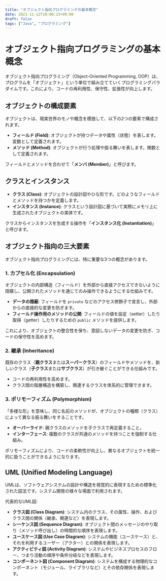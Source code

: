 ```yaml
---
title: "オブジェクト指向プログラミングの基本概念"
date: 2021-11-12T10:00:23+09:00
draft: false
tags: ["Java", "プログラミング"] 
---
```

<!--more-->
# オブジェクト指向プログラミングの基本概念

オブジェクト指向プログラミング（Object-Oriented Programming, OOP）は、プログラムを「オブジェクト」という単位で組み立てていくプログラミングパラダイムです。これにより、コードの再利用性、保守性、拡張性が向上します。

## オブジェクトの構成要素

オブジェクトは、現実世界のモノや概念を模倣して、以下の2つの要素で構成されます。

-   **フィールド (Field)**: オブジェクトが持つデータや属性（状態）を表します。変数として定義されます。
-   **メソッド (Method)**: オブジェクトが行う処理や振る舞いを表します。関数として定義されます。

フィールドとメソッドを合わせて「**メンバ (Member)**」と呼びます。

## クラスとインスタンス

-   **クラス (Class)**: オブジェクトの設計図やひな形です。どのようなフィールドとメソッドを持つかを定義します。
-   **インスタンス (Instance)**: クラスという設計図に基づいて実際にメモリ上に生成されたオブジェクトの実体です。

クラスからインスタンスを生成する操作を「**インスタンス化 (Instantiation)**」と呼びます。

## オブジェクト指向の三大要素

オブジェクト指向プログラミングには、特に重要な3つの概念があります。

### 1. カプセル化 (Encapsulation)

オブジェクトの内部構造（フィールド）を外部から直接アクセスできないように隠蔽し、公開されたメソッドを通じてのみ操作できるようにする仕組みです。

-   **データの隠蔽**: フィールドを `private` などのアクセス修飾子で宣言し、外部からの直接的な変更を防ぎます。
-   **フィールド操作用のメソッドの公開**: フィールドの値を設定（setter）したり取得（getter）したりするための `public` メソッドを提供します。

これにより、オブジェクトの整合性を保ち、意図しないデータの変更を防ぎ、コードの保守性を高めます。

### 2. 継承 (Inheritance)

既存のクラス（**親クラス**または**スーパークラス**）のフィールドやメソッドを、新しいクラス（**子クラス**または**サブクラス**）が引き継ぐことができる仕組みです。

-   コードの再利用性を高めます。
-   クラス間の階層構造を構築し、関連するクラスを体系的に管理できます。

### 3. ポリモーフィズム (Polymorphism)

「多様な形」を意味し、同じ名前のメソッドが、オブジェクトの種類（クラス）によって異なる振る舞いをすることです。

-   **オーバーライド**: 親クラスのメソッドを子クラスで再定義すること。
-   **インターフェース**: 複数のクラスが共通のメソッドを持つことを強制する仕組み。

ポリモーフィズムにより、コードの柔軟性が向上し、異なるオブジェクトを統一的に扱うことができるようになります。

## UML (Unified Modeling Language)

UMLは、ソフトウェアシステムの設計や構造を視覚的に表現するための標準化された図法です。システム開発の様々な場面で利用されます。

代表的なUML図:
-   **クラス図 (Class Diagram)**: システム内のクラス、その属性、操作、およびクラス間の関係（継承、関連など）を表現します。
-   **シーケンス図 (Sequence Diagram)**: オブジェクト間のメッセージのやり取り（メソッド呼び出し）の時間的な順序を表現します。
-   **ユースケース図 (Use Case Diagram)**: システムの機能（ユースケース）と、それを利用するユーザー（アクター）との関係を表現します。
-   **アクティビティ図 (Activity Diagram)**: システムやビジネスプロセスのフロー、つまり活動の順序や条件分岐などを表現します。
-   **コンポーネント図 (Component Diagram)**: システムを構成する物理的なコンポーネント（モジュール、ライブラリなど）とその依存関係を表現します。